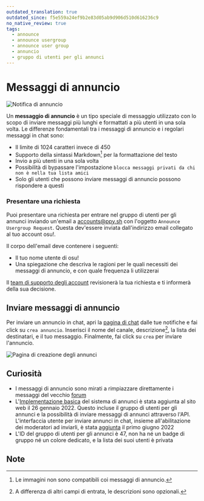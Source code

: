 ```yaml
---
outdated_translation: true
outdated_since: f5e559a24ef9b2e83d05ab9d906d510d616236c9
no_native_review: true
tags:
  - announce
  - announce usergroup
  - announce user group
  - annuncio
  - gruppo di utenti per gli annunci
---
```


# Messaggi di annuncio

![Notifica di annuncio](img/notification.jpg "La notifica di un messaggio di annuncio")

Un **messaggio di annuncio** è un tipo speciale di messaggio utilizzato con lo scopo di inviare messaggi più lunghi e formattati a più utenti in una sola volta. Le differenze fondamentali tra i messaggi di annuncio e i regolari messaggi in chat sono:

- Il limite di 1024 caratteri invece di 450
- Supporto della sintassi Markdown[^note-images] per la formattazione del testo
- Invio a più utenti in una sola volta
- Possibilità di bypassare l'impostazione `blocca messaggi privati da chi non è nella tua lista amici`
- Solo gli utenti che possono inviare messaggi di annuncio possono rispondere a questi

### Presentare una richiesta

Puoi presentare una richiesta per entrare nel gruppo di utenti per gli annunci inviando un'email a [accounts@ppy.sh](mailto:accounts@ppy.sh) con l'oggetto `Announce Usergroup Request`. Questa dev'essere inviata dall'indirizzo email collegato al tuo account osu!.

Il corpo dell'email deve contenere i seguenti:

- Il tuo nome utente di osu!
- Una spiegazione che descriva le ragioni per le quali necessiti dei messaggi di annuncio, e con quale frequenza li utilizzerai

Il [team di supporto degli account](/wiki/People/Account_support_team) revisionerà la tua richiesta e ti informerà della sua decisione.

## Inviare messaggi di annuncio

Per inviare un annuncio in chat, apri la [pagina di chat](https://osu.ppy.sh/community/chat) dalle tue notifiche e fai click su `crea annuncio`. Inserisci il nome del canale, descrizione[^note-desc], la lista dei destinatari, e il tuo messaggio. Finalmente, fai click su `crea` per inviare l'annuncio.

![Pagina di creazione degli annunci](img/page.jpg "La pagina di creazione degli annunci")

## Curiosità

- I messaggi di annuncio sono mirati a rimpiazzare direttamente i messaggi del vecchio [forum](/wiki/Community/Forum)
- L'[Implementazione basica](https://github.com/ppy/osu-web/pull/8418) del sistema di annunci è stata aggiunta al sito web il 26 gennaio 2022. Questo incluse il gruppo di utenti per gli annunci e la possibilità di inviare messaggi di annunci attraverso l'API. L'interfaccia utente per inviare annunci in chat, insieme all'abilitazione dei moderatori ad inviarli, è stata [aggiunta](https://github.com/ppy/osu-web/pull/8747) il primo giugno 2022
- L'ID del gruppo di utenti per gli annunci è 47, non ha né un badge di gruppo né un colore dedicato, e la lista dei suoi utenti è privata

## Note

[^note-images]: Le immagini non sono compatibili coi messaggi di annuncio.
[^note-desc]: A differenza di altri campi di entrata, le descrizioni sono opzionali.
